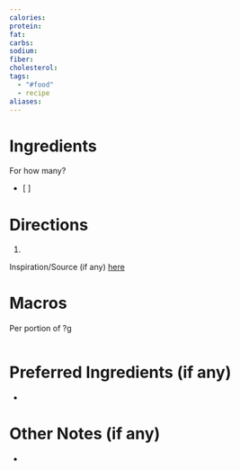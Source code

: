 ```yaml
---
calories: 
protein: 
fat: 
carbs: 
sodium: 
fiber: 
cholesterol: 
tags:
  - "#food"
  - recipe
aliases:
---
```

# Ingredients
For how many?
- [ ] 

# Directions
1. 

Inspiration/Source (if any) [here]() 
# Macros
Per portion of ?g
```foodiary

```
# Preferred Ingredients (if any)
- 

# Other Notes (if any)
- 
